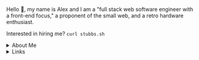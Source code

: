 
Hello 👋, my name is Alex and I am a "full stack web software engineer with a front-end focus," a proponent of the small web, and a retro hardware enthusiast.

Interested in hiring me? `curl stubbs.sh`

<details>
<summary>About Me</summary>

I started designing and developing websites way back in 1997 on a [Sega Saturn Netlink](https://en.wikipedia.org/wiki/Sega_Net_Link). Without a keyboard in hand, I hand-wrote my table based HTML markup in old notebooks to transcribe into CGI web editors utilizing an on-screen keyboard and controller, and of course, all while collaborating over IRC.

Luckily, times have changed and I now own both multiple PC's and keyboards. I have since worked on countless projects from interesting startups in various spaces, to enterprise level applications, as well as multiple personal and collaborative projects. I also founded Elemeno, a collective of talent functioning as a digital agency. You have most likely even seen some of my design work for large brand-names in the market.
</details>

<details>
<summary>Links</summary>
 http://www.stubbs.in <br>
 https://www.elemeno.dev <br>
 http://www.alexstubbs.com <br>
 https://linktr.ee/Alexstubbs <br>
 https://www.behance.net/alexstubbs
 </details>
